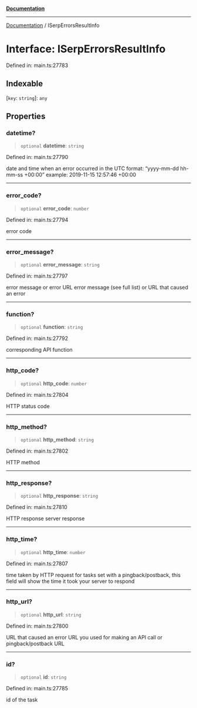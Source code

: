 [**Documentation**](../README.md)

***

[Documentation](../README.md) / ISerpErrorsResultInfo

# Interface: ISerpErrorsResultInfo

Defined in: main.ts:27783

## Indexable

\[`key`: `string`\]: `any`

## Properties

### datetime?

> `optional` **datetime**: `string`

Defined in: main.ts:27790

date and time when an error occurred
in the UTC format: “yyyy-mm-dd hh-mm-ss +00:00”
example:
2019-11-15 12:57:46 +00:00

***

### error\_code?

> `optional` **error\_code**: `number`

Defined in: main.ts:27794

error code

***

### error\_message?

> `optional` **error\_message**: `string`

Defined in: main.ts:27797

error message or error URL
error message (see full list) or URL that caused an error

***

### function?

> `optional` **function**: `string`

Defined in: main.ts:27792

corresponding API function

***

### http\_code?

> `optional` **http\_code**: `number`

Defined in: main.ts:27804

HTTP status code

***

### http\_method?

> `optional` **http\_method**: `string`

Defined in: main.ts:27802

HTTP method

***

### http\_response?

> `optional` **http\_response**: `string`

Defined in: main.ts:27810

HTTP response
server response

***

### http\_time?

> `optional` **http\_time**: `number`

Defined in: main.ts:27807

time taken by HTTP request
for tasks set with a pingback/postback, this field will show the time it took your server to respond

***

### http\_url?

> `optional` **http\_url**: `string`

Defined in: main.ts:27800

URL that caused an error
URL you used for making an API call or pingback/postback URL

***

### id?

> `optional` **id**: `string`

Defined in: main.ts:27785

id of the task
